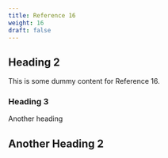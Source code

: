 ```yaml
---
title: Reference 16
weight: 16
draft: false
---
```


## Heading 2

This is some dummy content for Reference 16.

### Heading 3

Another heading

## Another Heading 2

